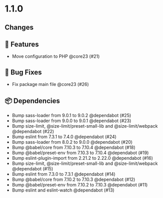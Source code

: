 # 1.1.0

## Changes

## 🚀 Features

- Move configuration to PHP @core23 (#21)

## 🐛 Bug Fixes

- Fix package main file @core23 (#26)

## 📦 Dependencies

- Bump sass-loader from 9.0.1 to 9.0.2 @dependabot (#25)
- Bump sass-loader from 9.0.0 to 9.0.1 @dependabot (#23)
- Bump size-limit, @size-limit/preset-small-lib and @size-limit/webpack @dependabot (#22)
- Bump eslint from 7.3.1 to 7.4.0 @dependabot (#24)
- Bump sass-loader from 8.0.2 to 9.0.0 @dependabot (#20)
- Bump @babel/core from 7.10.3 to 7.10.4 @dependabot (#18)
- Bump @babel/preset-env from 7.10.3 to 7.10.4 @dependabot (#19)
- Bump eslint-plugin-import from 2.21.2 to 2.22.0 @dependabot (#16)
- Bump size-limit, @size-limit/preset-small-lib and @size-limit/webpack @dependabot (#15)
- Bump eslint from 7.3.0 to 7.3.1 @dependabot (#14)
- Bump @babel/core from 7.10.2 to 7.10.3 @dependabot (#12)
- Bump @babel/preset-env from 7.10.2 to 7.10.3 @dependabot (#11)
- Bump eslint and eslint-watch @dependabot (#13)
